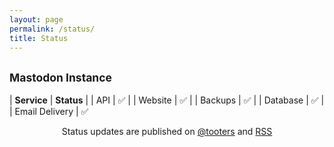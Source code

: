 ```yaml
---
layout: page
permalink: /status/
title: Status
---
```


## <small>Mastodon Instance</small>



| **Service**        | **Status** |
| API      | ✅ |
| Website      | ✅ |
| Backups      | ✅ |
| Database      | ✅ |
| Email Delivery      | ✅ 

<center>Status updates are published on <a href=“https://tooters.org/@tooters“>@tooters</a> and <a href=“https://tooters.org/@tooters.rss“>RSS</a></center>